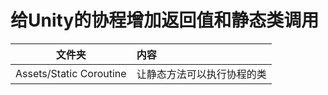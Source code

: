 # 给Unity的协程增加返回值和静态类调用
|文件夹|内容|
| ------------- |:-------------| 
|Assets/Static Coroutine|让静态方法可以执行协程的类|
